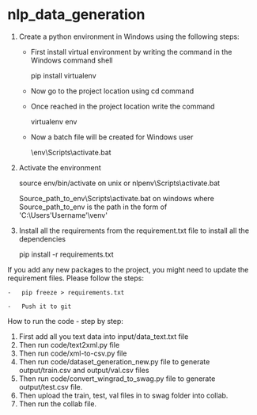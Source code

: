 # nlp_data_generation

1. Create a python environment in Windows using the following steps:

    -  First install virtual environment by writing the command in the Windows command shell	
       
       pip install virtualenv

    -  Now go to the project location using cd command
    
    -  Once reached in the project location write the command
       
       virtualenv env
    
    -  Now a batch file will be created for Windows user
       
       \env\Scripts\activate.bat
	
2. Activate the environment
    
    source env/bin/activate on unix or
    nlpenv\Scripts\activate.bat
    
    Source_path_to_env\Scripts\activate.bat on windows where Source_path_to_env is the path in the form of 'C:\Users\'Username'\venv'
    
3. Install all the requirements from the requirement.txt file to install all the dependencies
	
    pip install -r requirements.txt 


If you add any new packages to the project, you might need to update the requirement files. Please follow the steps:

    -   pip freeze > requirements.txt

    -   Push it to git


How to run the code - step by step:

1. First add all you text data into input/data_text.txt file
2. Then run code/text2xml.py file
3. Then run code/xml-to-csv.py file
4. Then run code/dataset_generation_new.py file to generate output/train.csv and output/val.csv files
5. Then run code/convert_wingrad_to_swag.py file to generate output/test.csv file.
6. Then upload the train, test, val files in to swag folder into collab.
7. Then run the collab file. 

